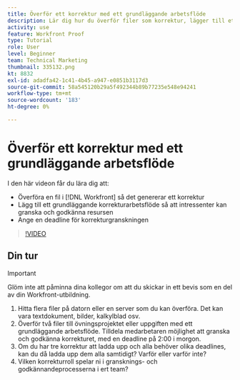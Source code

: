```yaml
---
title: Överför ett korrektur med ett grundläggande arbetsflöde
description: Lär dig hur du överför filer som korrektur, lägger till ett grundläggande korrekturarbetsflöde för granskning och godkännande av intressenter och anger deadlines för korrekturgranskning i [!DNL Workfront].
activity: use
feature: Workfront Proof
type: Tutorial
role: User
level: Beginner
team: Technical Marketing
thumbnail: 335132.png
kt: 8832
exl-id: adadfa42-1c41-4b45-a947-e0851b3117d3
source-git-commit: 58a545120b29a5f492344b89b77235e548e94241
workflow-type: tm+mt
source-wordcount: '183'
ht-degree: 0%

---
```


# Överför ett korrektur med ett grundläggande arbetsflöde

I den här videon får du lära dig att:

* Överföra en fil i [!DNL Workfront] så det genererar ett korrektur
* Lägg till ett grundläggande korrekturarbetsflöde så att intressenter kan granska och godkänna resursen
* Ange en deadline för korrekturgranskningen

>[!VIDEO](https://video.tv.adobe.com/v/335132/?quality=12)

## Din tur

>[!IMPORTANT]
>
>Glöm inte att påminna dina kollegor om att du skickar in ett bevis som en del av din Workfront-utbildning.


1. Hitta flera filer på datorn eller en server som du kan överföra. Det kan vara textdokument, bilder, kalkylblad osv.
1. Överför två filer till övningsprojektet eller uppgiften med ett grundläggande arbetsflöde. Tilldela medarbetaren möjlighet att granska och godkänna korrekturet, med en deadline på 2:00 i morgon.
1. Om du har tre korrektur att ladda upp och alla behöver olika deadlines, kan du då ladda upp dem alla samtidigt? Varför eller varför inte?
1. Vilken korrekturroll spelar ni i gransknings- och godkännandeprocesserna i ert team?

<!--
## Learn more
* Supported proofing file types
* Configure a proof
-->

<!--
## Guides
* Plan a basic workflow worksheet
* Upload proofs in Workfront
-->
